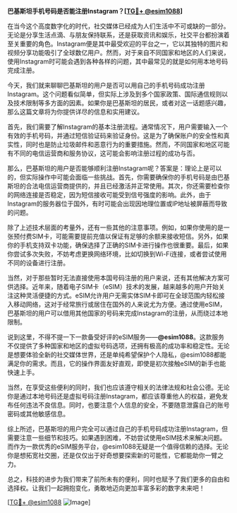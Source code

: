 **巴基斯坦手机号码是否能注册Instagram？[[TG💪+ @esim1088](https://t.me/s/esim1088)]**

在当今这个高度数字化的时代，社交媒体已经成为人们生活中不可或缺的一部分。无论是分享生活点滴、与朋友保持联系，还是获取资讯和娱乐，社交平台都扮演着至关重要的角色。Instagram便是其中最受欢迎的平台之一，它以其独特的图片和视频分享功能吸引了全球数亿用户。然而，对于来自不同国家和地区的人们来说，使用Instagram时可能会遇到各种各样的问题，其中最常见的就是如何用本地号码完成注册。

今天，我们就来聊聊巴基斯坦的用户是否可以用自己的手机号码成功注册Instagram。这个问题看似简单，但实际上涉及到多个国家政策、国际通信规则以及技术限制等多方面的因素。如果你是巴基斯坦的居民，或者对这一话题感兴趣，那么这篇文章将为你提供详尽的信息和实用建议。

首先，我们需要了解Instagram的基本注册流程。通常情况下，用户需要输入一个有效的手机号码，并通过短信验证码来验证身份。这是为了确保账户的安全性和真实性，同时也是防止垃圾邮件和恶意行为的重要措施。然而，不同国家和地区可能有不同的电信运营商和服务协议，这可能会影响注册过程的成功与否。

那么，巴基斯坦的用户是否能够顺利注册Instagram呢？答案是：理论上是可以的，但实际操作中可能会面临一些挑战。首先，你需要确保你的手机号码是由巴基斯坦的合法电信运营商提供的，并且已经激活并正常使用。其次，你还需要检查你的网络连接是否稳定，因为短信接收可能受到信号强度的影响。此外，由于Instagram的服务器位于国外，有时可能会出现因地理位置或IP地址被屏蔽而导致的问题。

除了上述技术层面的考量外，还有一些其他的注意事项。例如，如果你使用的是一张预付费SIM卡，可能需要提前充值以保证有足够的余额来接收短信。另外，如果你的手机支持双卡功能，确保选择了正确的SIM卡进行操作也很重要。最后，如果你尝试多次失败，不妨考虑更换网络环境，比如切换到Wi-Fi连接，或者尝试使用不同的设备进行注册。

当然，对于那些暂时无法直接使用本国号码注册的用户来说，还有其他解决方案可供选择。近年来，随着电子SIM卡（eSIM）技术的发展，越来越多的用户开始关注这种灵活便捷的方式。eSIM允许用户无需实体SIM卡即可在全球范围内轻松接入移动网络，这对于经常旅行或居住在国外的人来说尤为方便。通过使用eSIM，巴基斯坦的用户可以借用其他国家的号码来完成Instagram的注册，从而绕过本地限制。

说到这里，不得不提一下一款备受好评的eSIM服务——**@esim1088**。这款服务不仅提供了多种国家和地区的虚拟号码选项，还拥有极高的成功率和稳定性。无论是想要体验全新的社交媒体世界，还是单纯希望保护个人隐私，@esim1088都能满足你的需求。而且，它的操作界面友好直观，即使是初次接触eSIM的新手也能快速上手。

当然，在享受这些便利的同时，我们也应该遵守相关的法律法规和社会公德。无论你是通过本地号码还是虚拟号码注册Instagram，都应该尊重他人的权益，避免发布任何违法不良信息。同时，也要注意个人信息的安全，不要随意泄露自己的账号密码或其他敏感信息。

综上所述，巴基斯坦的用户完全可以通过自己的手机号码成功注册Instagram，但需要注意一些细节和技巧。如果遇到困难，不妨尝试使用eSIM技术来解决问题。而作为一款优秀的eSIM服务平台，@esim1088无疑是一个值得信赖的选择。无论你是想拓宽社交圈，还是仅仅出于好奇想要探索新的可能性，它都能助你一臂之力。

总之，科技的进步为我们带来了前所未有的便利，同时也赋予了我们更多的自由和选择权。让我们一起拥抱变化，勇敢地迈向更加丰富多彩的数字未来吧！

[[TG💪+ @esim1088](https://t.me/s/esim1088) ![Image](https://i.postimg.cc/4NQfJmqS/Snipaste-2025-05-13-00-14-12.png)]